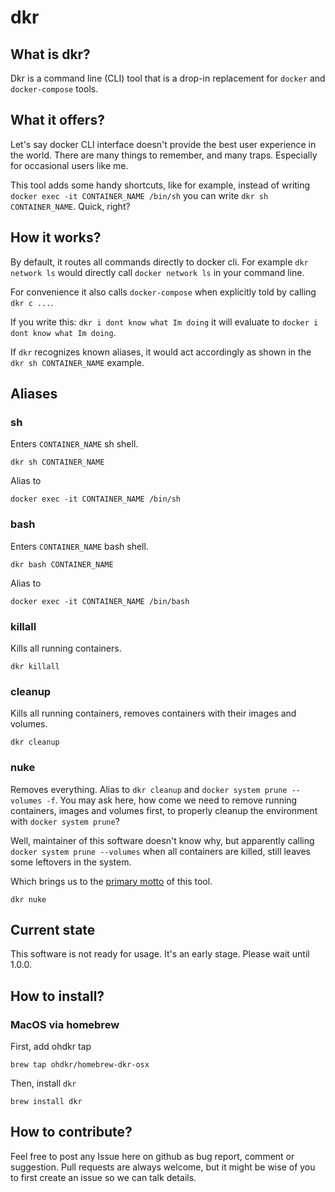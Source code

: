 # dkr

## What is dkr?
Dkr is a command line (CLI) tool that is a drop-in replacement for `docker` and `docker-compose` tools.

## What it offers?
Let's say docker CLI interface doesn't provide the best user experience in the world. There are many things to remember, and many traps. Especially for occasional users like me.

This tool adds some handy shortcuts, like for example, instead of writing `docker exec -it CONTAINER_NAME /bin/sh` you can write `dkr sh CONTAINER_NAME`. Quick, right?

## How it works?
By default, it routes all commands directly to docker cli. For example `dkr network ls` would directly call `docker network ls` in your command line.

For convenience it also calls `docker-compose` when explicitly told by calling `dkr c ...`.

If you write this: `dkr i dont know what Im doing` it will evaluate to `docker i dont know what Im doing`.

If `dkr` recognizes known aliases, it would act accordingly as shown in the `dkr sh CONTAINER_NAME` example.

## Aliases
### sh
Enters `CONTAINER_NAME` sh shell.
```shell script
dkr sh CONTAINER_NAME
```
Alias to
```shell script
docker exec -it CONTAINER_NAME /bin/sh
```
### bash
Enters `CONTAINER_NAME` bash shell.
```shell script
dkr bash CONTAINER_NAME
```
Alias to
```shell script
docker exec -it CONTAINER_NAME /bin/bash
```
### killall
Kills all running containers.
```shell script
dkr killall
```
### cleanup
Kills all running containers, removes containers with their images and volumes.
```shell script
dkr cleanup
```

### nuke
Removes everything. Alias to `dkr cleanup` and `docker system prune --volumes -f`.
You may ask here, how come we need to remove running containers, images and volumes first, to properly cleanup the environment with `docker system prune`? 

Well, maintainer of this software doesn't know why, but apparently calling `docker system prune --volumes` when all containers are killed, still leaves some leftovers in the system.

Which brings us to the [primary motto](#how-it-works) of this tool.
```shell script
dkr nuke
```

## Current state
This software is not ready for usage. It's an early stage. Please wait until 1.0.0.

## How to install?
### MacOS via homebrew
First, add ohdkr tap 
```shell script
brew tap ohdkr/homebrew-dkr-osx
```

Then, install `dkr`
```shell script
brew install dkr
```

## How to contribute?
Feel free to post any Issue here on github as bug report, comment or suggestion. Pull requests are always welcome, but it might be wise of you to first create an issue so we can talk details.